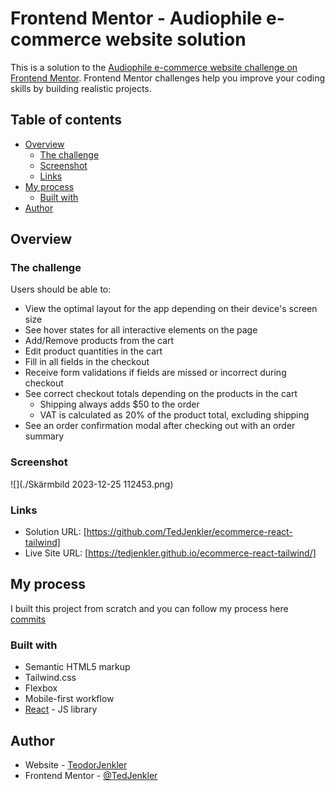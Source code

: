 # Frontend Mentor - Audiophile e-commerce website solution

This is a solution to the [Audiophile e-commerce website challenge on Frontend Mentor](https://www.frontendmentor.io/challenges/audiophile-ecommerce-website-C8cuSd_wx). Frontend Mentor challenges help you improve your coding skills by building realistic projects.

## Table of contents

- [Overview](#overview)
  - [The challenge](#the-challenge)
  - [Screenshot](#screenshot)
  - [Links](#links)
- [My process](#my-process)
  - [Built with](#built-with)
- [Author](#author)

## Overview

### The challenge

Users should be able to:

- View the optimal layout for the app depending on their device's screen size
- See hover states for all interactive elements on the page
- Add/Remove products from the cart
- Edit product quantities in the cart
- Fill in all fields in the checkout
- Receive form validations if fields are missed or incorrect during checkout
- See correct checkout totals depending on the products in the cart
  - Shipping always adds $50 to the order
  - VAT is calculated as 20% of the product total, excluding shipping
- See an order confirmation modal after checking out with an order summary

### Screenshot

![](./Skärmbild 2023-12-25 112453.png)

### Links

- Solution URL: [https://github.com/TedJenkler/ecommerce-react-tailwind]
- Live Site URL: [https://tedjenkler.github.io/ecommerce-react-tailwind/]

## My process

I built this project from scratch and you can follow my process here [commits](https://github.com/TedJenkler/ecommerce-react-tailwind/commits/main/)

### Built with

- Semantic HTML5 markup
- Tailwind.css
- Flexbox
- Mobile-first workflow
- [React](https://reactjs.org/) - JS library

## Author

- Website - [TeodorJenkler](https://www.linkedin.com/in/tedjenklerwebdeveloper/)
- Frontend Mentor - [@TedJenkler](https://www.frontendmentor.io/profile/TedJenkler)